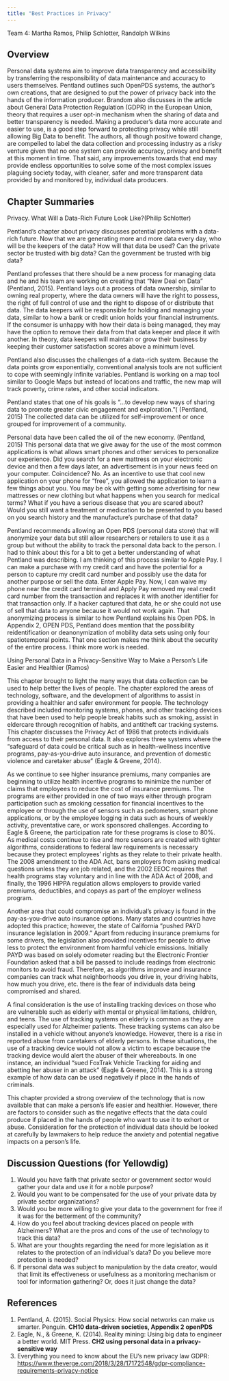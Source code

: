```yaml
---
title: "Best Practices in Privacy" 
--- 
```


Team 4: Martha Ramos, Philip Schlotter, Randolph Wilkins



## Overview 
Personal data systems aim to improve data transparency and accessibility by transferring the responsibility of data maintenance and accuracy to users themselves. Pentland outlines such OpenPDS systems, the author’s own creations, that are designed to put the power of privacy back into the hands of the information producer.  Brandom also discusses in the article about General Data Protection Regulation (GDPR) in the European Union, theory that requires a user opt-in mechanism when the sharing of data and better transparency is  needed. Making a producer’s data more accurate and easier to use, is a good step forward to protecting privacy while still allowing Big Data to benefit.
The authors, all though positive toward change, are compelled to label the data collection and processing industry as a risky venture given that no one system can provide accuracy, privacy and benefit at this moment in time. That said, any improvements towards that end may provide endless opportunities to solve some of the most complex issues plaguing society today, with cleaner, safer and more transparent data provided by and monitored by, individual data producers.


## Chapter Summaries

Privacy. What Will a Data-Rich Future Look Like?(Philip Schlotter)

Pentland’s chapter about privacy discusses potential problems with a data-rich future.  Now that we are generating more and more data every day, who will be the keepers of the data? How will that data be used?  Can the private sector be trusted with big data? Can the government be trusted with big data?

Pentland professes that there should be a new process for managing data and he and his team are working on creating that “New Deal on Data” (Pentland, 2015).  Pentland lays out a process of data ownership, similar to owning real property, where the data owners will have the right to possess, the right of full control of use and the right to dispose of or distribute that data.  The data keepers will be responsible for holding and managing your data, similar to how a bank or credit union holds your financial instruments.  If the consumer is unhappy with how their data is being managed, they may have the option to remove their data from that data keeper and place it with another.  In theory, data keepers will maintain or grow their business by keeping their customer satisfaction scores above a minimum level.

Pentland also discusses the challenges of a data-rich system.  Because the data points grow exponentially, conventional analysis tools are not sufficient to cope with seemingly infinite variables.  Pentland is working on a map tool similar to Google Maps but instead of locations and traffic, the new map will track poverty, crime rates, and other social indicators.

Pentland states that one of his goals is “…to develop new ways of sharing data to promote greater civic engagement and exploration.”( (Pentland, 2015)  The collected data can be utilized for self-improvement or once grouped for improvement of a community.

Personal data have been called the oil of the new economy. (Pentland, 2015)  This personal data that we give away for the use of the most common applications is what allows smart phones and other services to personalize our experience.  Did you search for a new mattress on your electronic device and then a few days later, an advertisement is in your news feed on your computer.  Coincidence? No.  As an incentive to use that cool new application on your phone for “free”, you allowed the application to learn a few things about you.  You may be ok with getting some advertising for new mattresses or new clothing but what happens when you search for medical terms?  What if you have a serious disease that you are scared about?  Would you still want a treatment or medication to be presented to you based on you search history and the manufacture’s purchase of that data?

Pentland recommends allowing an Open PDS (personal data store) that will anonymize your data but still allow researchers or retailers to use it as a group but without the ability to track the personal data back to the person.  I had to think about this for a bit to get a better understanding of what Pentland was describing.  I am thinking of this process similar to Apple Pay.  I can make a purchase with my credit card and have the potential for a person to capture my credit card number and possibly use the data for another purpose or sell the data.  Enter Apple Pay.  Now, I can waive my phone near the credit card terminal and Apply Pay removed my real credit card number from the transaction and replaces it with another identifier for that transaction only.  If a hacker captured that data, he or she could not use of sell that data to anyone because it would not work again.  That anonymizing process is similar to how Pentland explains his Open PDS.  In Appendix 2, OPEN PDS, Pentland does mention that the possibility reidentification or deanonymization of mobility data sets using only four spatiotemporal points.  That one section makes me think about the security of the entire process.  I think more work is needed.

Using Personal Data in a Privacy-Sensitive Way to Make a Person’s Life Easier and Healthier (Ramos)

This chapter brought to light the many ways that data collection can be used to help better the lives of people. The chapter explored the areas of technology, software, and the development of algorithms to assist in providing a healthier and safer environment for people. The technology described included monitoring systems, phones, and other tracking devices that have been used to help people break habits such as smoking, assist in eldercare through recognition of habits, and antitheft car tracking systems. This chapter discusses the Privacy Act of 1986 that protects individuals from access to their personal data. It also explores three systems where the “safeguard of data could be critical such as in health-wellness incentive programs, pay-as-you-drive auto insurance, and prevention of domestic violence and caretaker abuse” (Eagle & Greene, 2014).

As we continue to see higher insurance premiums, many companies are beginning to utilize health incentive programs to minimize the number of claims that employees to reduce the cost of insurance premiums. The programs are either provided in one of two ways either through program participation such as smoking cessation for financial incentives to the employee or through the use of sensors such as pedometers, smart phone applications, or by the employee logging in data such as hours of weekly activity, preventative care, or work sponsored challenges. According to Eagle & Greene, the participation rate for these programs is close to 80%. As medical costs continue to rise and more sensors are created with tighter algorithms, considerations to federal law requirements is necessary because they protect employees’ rights as they relate to their private health. The 2008 amendment to the ADA Act, bans employers from asking medical questions unless they are job related, and the 2002 EEOC requires that health programs stay voluntary and in line with the ADA Act of 2008, and finally, the 1996 HIPPA regulation allows employers to provide varied premiums, deductibles, and copays as part of the employer wellness program.

Another area that could compromise an individual’s privacy is found in the pay-as-you-drive auto insurance options. Many states and countries have adopted this practice; however, the state of California “pushed PAYD insurance legislation in 2009.” Apart from reducing insurance premiums for some drivers, the legislation also provided incentives for people to drive less to protect the environment from harmful vehicle emissions. Initially PAYD was based on solely odometer reading but the Electronic Frontier Foundation asked that a bill be passed to include readings from electronic monitors to avoid fraud. Therefore, as algorithms improve and insurance companies can track what neighborhoods you drive in, your driving habits, how much you drive, etc. there is the fear of individuals data being compromised and shared. 

A final consideration is the use of installing tracking devices on those who are vulnerable such as elderly with mental or physical limitations, children, and teens. The use of tracking systems on elderly is common as they are especially used for Alzheimer patients. These tracking systems can also be installed in a vehicle without anyone’s knowledge. However, there is a rise in reported abuse from caretakers of elderly persons. In these situations, the use of a tracking device would not allow a victim to escape because the tracking device would alert the abuser of their whereabouts. In one instance, an individual “sued FoxTrak Vehicle Tracking for aiding and abetting her abuser in an attack” (Eagle & Greene, 2014). This is a strong example of how data can be used negatively if place in the hands of criminals.

This chapter provided a strong overview of the technology that is now available that can make a person’s life easier and healthier. However, there are factors to consider such as the negative effects that the data could produce if placed in the hands of people who want to use it to exhort or abuse. Consideration for the protection of individual data should be looked at carefully by lawmakers to help reduce the anxiety and potential negative impacts on a person’s life. 

## Discussion Questions (for Yellowdig)

1. Would you have faith that private sector or government sector would gather your data and use it for a noble purpose?
2. Would you want to be compensated for the use of your private data by private sector organizations?  
3. Would you be more willing to give your data to the government for free if it was for the betterment of the community?
4. How do you feel about tracking devices placed on people with Alzheimers? What are the pros and cons of the use of technology to track this data?
5. What are your thoughts regarding the need for more legislation as it relates to the protection of an individual's data? Do you believe more protection is needed?
6. If personal data was subject to manipulation by the data creator, would that limit its effectiveness or usefulness as a monitoring mechanism or tool for information gathering? Or, does it just change the data?


## References

1.	Pentland, A. (2015). Social Physics: How social networks can make us smarter. Penguin. **CH10 data-driven societies, Appendix 2 openPDS**
2.	Eagle, N., & Greene, K. (2014). Reality mining: Using big data to engineer a better world. MIT Press. **CH2 using personal data in a privacy-sensitive way**
3.	Everything you need to know about the EU’s new privacy law GDPR: https://www.theverge.com/2018/3/28/17172548/gdpr-compliance-requirements-privacy-notice 
